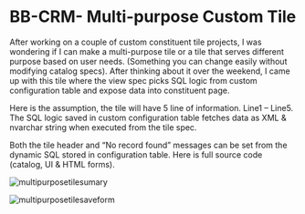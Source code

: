 # BB-CRM- Multi-purpose Custom Tile

After working on a couple of custom constituent tile projects, I was wondering if I can make a multi-purpose tile or a tile that serves different purpose based on user needs. (Something you can change easily without modifying catalog specs). After thinking about it over the weekend, I came up with this tile where the view spec picks SQL logic from custom configuration table and expose data into constituent page.

Here is the assumption, the tile will have 5 line of information. Line1 – Line5. The SQL logic saved in custom configuration table fetches data as XML & nvarchar string when executed from the tile spec. 


Both the tile header and “No record found” messages can be set from the dynamic SQL stored in configuration table. Here is full source code (catalog, UI & HTML forms).

![multipurposetilesumary](https://user-images.githubusercontent.com/11167096/39772283-b679e9e6-52a9-11e8-8581-8c658217ef7b.PNG)

![multipurposetilesaveform](https://user-images.githubusercontent.com/11167096/39772301-c4498efa-52a9-11e8-8377-429d3ccc3513.PNG)
